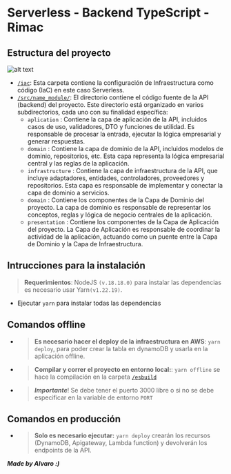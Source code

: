 #  Serverless - Backend TypeScript - Rimac 

## Estructura del proyecto
![alt text](https://alvarobuckettest123.s3.amazonaws.com/architecture-alvaro.png)
- [`/iac`](./iac): Esta carpeta contiene la configuración de Infraestructura como código (IaC) en este caso Serverless.
- [`/src/name_module/`](./src): El directorio contiene el código fuente de la API (backend) del proyecto. Este directorio está organizado en varios subdirectorios, cada uno con su finalidad específica:
    - `aplication` : Contiene la capa de aplicación de la API, incluidos casos de uso, validadores, DTO y funciones de utilidad. Es responsable de procesar la entrada, ejecutar la lógica empresarial y generar respuestas.
    - `domain` : Contiene la capa de dominio de la API, incluidos modelos de dominio, repositorios, etc. Esta capa representa la lógica empresarial central y las reglas de la aplicación.
    - `infrastructure` : Contiene la capa de infraestructura de la API, que incluye adaptadores, entidades, controladores, proveedores y repositorios. Esta capa es responsable de implementar y conectar la capa de dominio a servicios.
    - `domain` : Contiene los componentes de la Capa de Dominio del proyecto. La capa de dominio es responsable de representar los conceptos, reglas y lógica de negocio centrales de la aplicación.
    - `presentation` : Contiene los componentes de la Capa de Aplicación del proyecto. La Capa de Aplicación es responsable de coordinar la actividad de la aplicación, actuando como un puente entre la Capa de Dominio y la Capa de Infraestructura.

## Intrucciones para la instalación

> **Requerimientos**: NodeJS `(v.18.18.0)` para instalar las dependencias es necesario usar Yarn`(v1.22.19)`.

- Ejecutar `yarn` para instalar todas las dependencias

## Comandos offline
- > **Es necesario hacer el deploy de la infraestructura en AWS**: `yarn deploy`, para poder crear la tabla en dynamoDB y usarla en la aplicación offline.
- > **Compilar y correr el proyecto en entorno local:**:  `yarn offline` se hace la compilación en la carpeta [`/esbuild`](./.esbuild)
- > ***Importante***! Se debe tener el puerto 3000 libre o si no se debe especificar en la variable de entorno `PORT`

## Comandos en producción
- > **Solo es necesario ejecutar:**  `yarn deploy` crearán los recursos (DynamoDB, Apigateway, Lambda function) y devolverán los endpoints de la API.

***Made by Alvaro :)***

